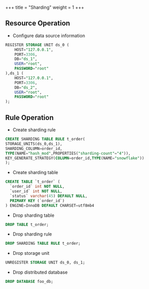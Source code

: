 +++
title = "Sharding"
weight = 1
+++

## Resource Operation

- Configure data source information

```sql
REGISTER STORAGE UNIT ds_0 (
    HOST="127.0.0.1",
    PORT=3306,
    DB="ds_1",
    USER="root",
    PASSWORD="root"
),ds_1 (
    HOST="127.0.0.1",
    PORT=3306,
    DB="ds_2",
    USER="root",
    PASSWORD="root"
);
```

## Rule Operation

- Create sharding rule

```sql
CREATE SHARDING TABLE RULE t_order(
STORAGE_UNITS(ds_0,ds_1),
SHARDING_COLUMN=order_id,
TYPE(NAME="hash_mod",PROPERTIES("sharding-count"="4")),
KEY_GENERATE_STRATEGY(COLUMN=order_id,TYPE(NAME="snowflake"))
);
```

- Create sharding table

```sql
CREATE TABLE `t_order` (
  `order_id` int NOT NULL,
  `user_id` int NOT NULL,
  `status` varchar(45) DEFAULT NULL,
  PRIMARY KEY (`order_id`)
) ENGINE=InnoDB DEFAULT CHARSET=utf8mb4
```

- Drop sharding table

```sql
DROP TABLE t_order;
```

- Drop sharding rule

```sql
DROP SHARDING TABLE RULE t_order;
```

- Drop storage unit

```sql
UNREGISTER STORAGE UNIT ds_0, ds_1;
```

- Drop distributed database

```sql
DROP DATABASE foo_db;
```
